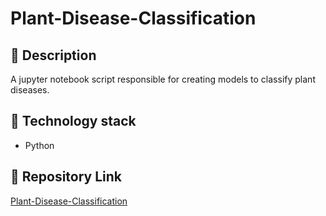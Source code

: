 # Plant-Disease-Classification

## 📄 Description
A jupyter notebook script responsible for creating models to classify plant diseases.  

## 🧰 Technology stack
- Python

## 🔗 Repository Link
[Plant-Disease-Classification](https://github.com/mc090/Plant-Disease-Classification)
